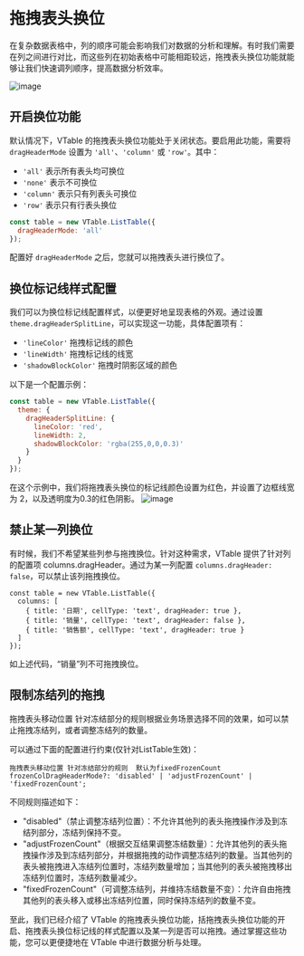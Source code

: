 # 拖拽表头换位

在复杂数据表格中，列的顺序可能会影响我们对数据的分析和理解。有时我们需要在列之间进行对比，而这些列在初始表格中可能相距较远，拖拽表头换位功能就能够让我们快速调列顺序，提高数据分析效率。

![image](https://lf9-dp-fe-cms-tos.byteorg.com/obj/bit-cloud/48c337ece11d289fc4644a20e.gif)

## 开启换位功能

默认情况下，VTable 的拖拽表头换位功能处于关闭状态。要启用此功能，需要将 `dragHeaderMode` 设置为 `'all'`、`'column'` 或 `'row'`。其中：

*   `'all'` 表示所有表头均可换位
*   `'none'` 表示不可换位
*   `'column'` 表示只有列表头可换位
*   `'row'` 表示只有行表头换位

```javascript
const table = new VTable.ListTable({
  dragHeaderMode: 'all'
});
```

配置好 `dragHeaderMode` 之后，您就可以拖拽表头进行换位了。

## 换位标记线样式配置

我们可以为换位标记线配置样式，以便更好地呈现表格的外观。通过设置 `theme.dragHeaderSplitLine`，可以实现这一功能，具体配置项有：

*   `'lineColor'` 拖拽标记线的颜色
*   `'lineWidth'` 拖拽标记线的线宽
*   `'shadowBlockColor'` 拖拽时阴影区域的颜色

以下是一个配置示例：

```javascript
const table = new VTable.ListTable({
  theme: {
    dragHeaderSplitLine: {
      lineColor: 'red',
      lineWidth: 2,
      shadowBlockColor: 'rgba(255,0,0,0.3)'
    }
  }
});
```

在这个示例中，我们将拖拽表头换位的标记线颜色设置为红色，并设置了边框线宽为 2，以及透明度为0.3的红色阴影。
![image](https://lf9-dp-fe-cms-tos.byteorg.com/obj/bit-cloud/a2c7623458257d1562627090c.png)

## 禁止某一列换位

有时候，我们不希望某些列参与拖拽换位。针对这种需求，VTable 提供了针对列的配置项 columns.dragHeader。通过为某一列配置 `columns.dragHeader: false`，可以禁止该列拖拽换位。

    const table = new VTable.ListTable({
      columns: [
        { title: '日期', cellType: 'text', dragHeader: true },
        { title: '销量', cellType: 'text', dragHeader: false },
        { title: '销售额', cellType: 'text', dragHeader: true }
      ]
    });

如上述代码，“销量”列不可拖拽换位。

## 限制冻结列的拖拽
拖拽表头移动位置 针对冻结部分的规则根据业务场景选择不同的效果，如可以禁止拖拽冻结列，或者调整冻结列的数量。

可以通过下面的配置进行约束(仅针对ListTable生效)：
```
拖拽表头移动位置 针对冻结部分的规则  默认为fixedFrozenCount
frozenColDragHeaderMode?: 'disabled' | 'adjustFrozenCount' | 'fixedFrozenCount';
```
不同规则描述如下：

- "disabled"（禁止调整冻结列位置）：不允许其他列的表头拖拽操作涉及到冻结列部分，冻结列保持不变。
- "adjustFrozenCount"（根据交互结果调整冻结数量）：允许其他列的表头拖拽操作涉及到冻结列部分，并根据拖拽的动作调整冻结列的数量。当其他列的表头被拖拽进入冻结列位置时，冻结列数量增加；当其他列的表头被拖拽移出冻结列位置时，冻结列数量减少。
- "fixedFrozenCount"（可调整冻结列，并维持冻结数量不变）：允许自由拖拽其他列的表头移入或移出冻结列位置，同时保持冻结列的数量不变。

至此，我们已经介绍了 VTable 的拖拽表头换位功能，括拖拽表头换位功能的开启、拖拽表头换位标记线的样式配置以及某一列是否可以拖拽。通过掌握这些功能，您可以更便捷地在 VTable 中进行数据分析与处理。
